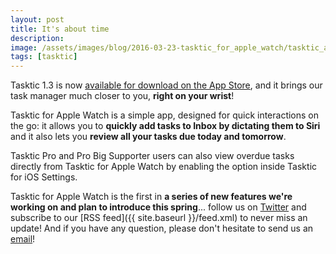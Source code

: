 ```yaml
---
layout: post
title: It's about time
description:
image: /assets/images/blog/2016-03-23-tasktic_for_apple_watch/tasktic_apple_watch.jpg
tags: [tasktic]
---
```

Tasktic 1.3 is now [available for download on the App Store](https://geo.itunes.apple.com/us/app/tasktic-manage-your-tasks/id1036139076?mt=8&at=1000l3L9&ct=website), and it brings our task manager much closer to you, **right on your wrist**!

Tasktic for Apple Watch is a simple app, designed for quick interactions on the go: it allows you to **quickly add tasks to Inbox by dictating them to Siri** and it also lets you **review all your tasks due today and tomorrow**.

Tasktic Pro and Pro Big Supporter users can also view overdue tasks directly from Tasktic for Apple Watch by enabling the option inside Tasktic for iOS Settings.

Tasktic for Apple Watch is the first in **a series of new features we're working on and plan to introduce this spring**... follow us on [Twitter](https://twitter.com/taskticapp) and subscribe to our [RSS feed]({{ site.baseurl }}/feed.xml) to never miss an update! And if you have any question, please don't hesitate to send us an [email](http://tasktic@cdf1982.com/)!